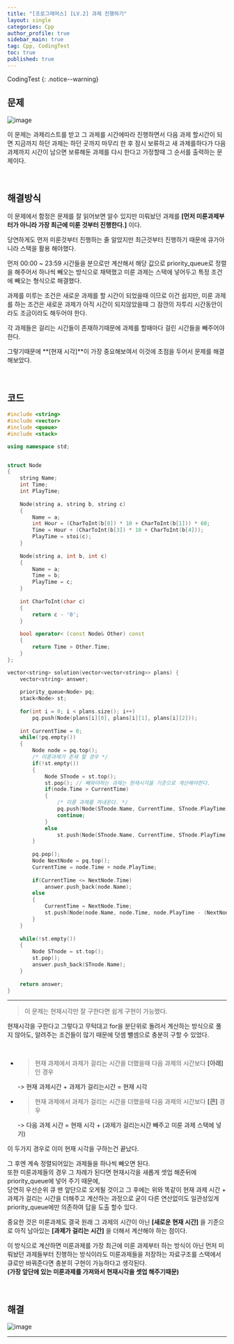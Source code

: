 ```yaml
---
title: "[프로그래머스] [LV.2] 과제 진행하기"
layout: single
categories: Cpp
author_profile: true
sidebar_main: true
tag: Cpp, CodingTest
toc: true
published: true
---
```




CodingTest
{: .notice--warning}



## 문제

![image](https://user-images.githubusercontent.com/69719507/230786443-c5cac50a-112f-4584-9d9b-da49f5f451fe.png)


이 문제는 과제리스트를 받고 그 과제를 시간에따라 진행하면서 다음 과제 할시간이 되면 지금까지 하던 과제는 하던 곳까지 마무리 한 후 잠시 보류하고 새 과제를하다가 다음 과제까지 시간이 남으면 보류해둔 과제를 다시 한다고 가정할때 그 순서를 출력하는 문제이다.



<br>



## 해결방식


이 문제에서 함정은 문제를 잘 읽어보면 알수 있지만 미뤄놨던 과제를 **[먼저 미룬과제부터가 아니라 가장 최근에 미룬 것부터 진행한다.]** 이다.    

당연하게도 먼저 미룬것부터 진행하는 줄 알았지만 최근것부터 진행하기 때문에 큐가아니라 스택을 활용 해야했다.

먼저 00:00 ~ 23:59 시간들을 분으로만 계산해서 해당 값으로 priority_queue로 정렬을 해주어서 하나씩 빼오는 방식으로 채택했고 미룬 과제는 스택에 넣어두고 특정 조건에 빼오는 형식으로 해결했다.   

과제를 미루는 조건은 새로운 과제를 할 시간이 되었을때 이므로 이건 쉽지만, 미룬 과제를 하는 조건은 새로운 과제가 아직 시간이 되지않았을때 그 잠깐의 자투리 시간동안이라도 조금이라도 해두어야 한다.  

각 과제들은 걸리는 시간들이 존재하기때문에 과제를 할때마다 걸린 시간들을 빼주어야한다.   

그렇기때문에 **[현재 시각]**이 가장 중요해보여서 이것에 초점을 두어서 문제를 해결해보았다.


<br>



## 코드

```cpp
#include <string>
#include <vector>
#include <queue>
#include <stack>

using namespace std;


struct Node
{
    string Name;
    int Time;
    int PlayTime;
    
    Node(string a, string b, string c)
    {
        Name = a;
        int Hour = (CharToInt(b[0]) * 10 + CharToInt(b[1])) * 60;
        Time = Hour + (CharToInt(b[3]) * 10 + CharToInt(b[4]));
        PlayTime = stoi(c);
    }
    
    Node(string a, int b, int c)
    {
        Name = a;
        Time = b;
        PlayTime = c;
    }
    
    int CharToInt(char c)
    {
        return c - '0';
    }
    
    bool operator< (const Node& Other) const
    {
        return Time > Other.Time;
    }
};

vector<string> solution(vector<vector<string>> plans) {
    vector<string> answer;
    
    priority_queue<Node> pq;
    stack<Node> st;
    
    for(int i = 0; i < plans.size(); i++)
        pq.push(Node(plans[i][0], plans[i][1], plans[i][2]));
    
    int CurrentTime = 0;
    while(!pq.empty())
    {
        Node node = pq.top();
        /* 미룬과제가 존재 할 경우 */
        if(!st.empty())
        {
            Node STnode = st.top();
            st.pop(); // 빼와야하는 과제는 현재시각을 기준으로 계산해야한다.
            if(node.Time > CurrentTime)
            {
                /* 미룬 과제를 꺼내온다. */
                pq.push(Node(STnode.Name, CurrentTime, STnode.PlayTime));
                continue;
            }
            else
                st.push(Node(STnode.Name, CurrentTime, STnode.PlayTime)); // 현재 시각 새롭게 셋업.
        }
        
        pq.pop();        
        Node NextNode = pq.top();    
        CurrentTime = node.Time + node.PlayTime;
        
        if(CurrentTime <= NextNode.Time)
            answer.push_back(node.Name);           
        else
        {
            CurrentTime = NextNode.Time;
            st.push(Node(node.Name, node.Time, node.PlayTime - (NextNode.Time - node.Time)));
        }
    }
    
    while(!st.empty())
    {
        Node STnode = st.top();
        st.pop();
        answer.push_back(STnode.Name);
    }
    
    return answer;
}

```


***






> 이 문제는 현재시각만 잘 구한다면 쉽게 구현이 가능했다.

현재시각을 구한다고 그렇다고 무턱대고 for을 분단위로 돌려서 계산하는 방식으로 풀지 않아도, 알려주는 조건들이 많기 때문에 덧셈 뺄셈으로 충분히 구할 수 있었다.

<br>

* > 현재 과제에서 과제가 걸리는 시간을 더했을때 다음 과제의 시간보다 **[아래]** 인 경우 

    -> 현재 과제시간 + 과제가 걸리는시간 = 현재 시각

* > 현재 과제에서 과제가 걸리는 시간을 더했을때 다음 과제의 시간보다 **[큰]** 경우

    -> 다음 과제 시간 = 현재 시각 + (과제가 걸리는시간 빼주고 미룬 과제 스택에 넣기)

이 두가지 경우로 이미 현재 시각을 구하는건 끝났다.   

그 후엔 계속 정렬되어있는 과제들을 하나씩 빼오면 된다.  
또한 미룬과제들의 경우 그 차례가 된다면 현재시각을 새롭게 셋업 해준뒤에 priority_queue에 넣어 주기 때문에,      
당연히 우선순위 큐 맨 앞단으로 오게될 것이고 그 후에는 위와 똑같이 현재 과제 시간 + 과제가 걸리는 시간을 더해주고 계산하는 과정으로 굳이 다른 연산없이도 일관성있게 priority_queue에만 의존하여 답을 도출 할수 있다.


중요한 것은 미룬과제도 결국 원래 그 과제의 시간이 아닌 **[새로운 현재 시간]** 을 기준으로 아직 남아있는 **[과제가 걸리는 시간]** 을 더해서 계산해야 하는 점이다.

이 방식으로 계산하면 미룬과제를 가장 최근에 미룬 과제부터 하는 방식이 아닌 먼저 미뤄놨던 과제들부터 진행하는 방식이라도 미룬과제들을 저장하는 자료구조를 스택에서 큐로만 바꿔준다면 충분히 구현이 가능하다고 생각된다.    
**(가장 앞단에 있는 미룬과제를 가져와서 현재시각을 셋업 해주기때문)**



<br>



## 해결


![image](https://user-images.githubusercontent.com/69719507/230788494-6eea6fcc-1422-4f53-bbe8-4f209ebbac50.png)



***